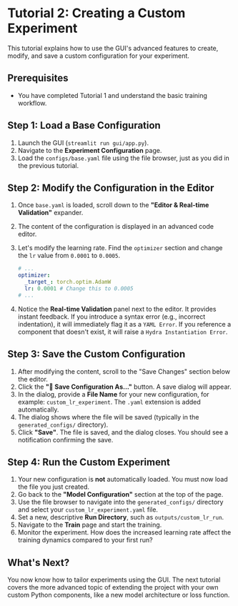 # Tutorial 2: Creating a Custom Experiment

This tutorial explains how to use the GUI's advanced features to create,
modify, and save a custom configuration for your experiment.

## Prerequisites

- You have completed Tutorial 1 and understand the basic training workflow.

## Step 1: Load a Base Configuration

1. Launch the GUI (`streamlit run gui/app.py`).
2. Navigate to the **Experiment Configuration** page.
3. Load the `configs/base.yaml` file using the file browser, just as you did
    in the previous tutorial.

## Step 2: Modify the Configuration in the Editor

1. Once `base.yaml` is loaded, scroll down to the
    **"Editor & Real-time Validation"** expander.
2. The content of the configuration is displayed in an advanced code editor.
3. Let's modify the learning rate. Find the `optimizer` section and change
    the `lr` value from `0.0001` to `0.0005`.

    ```yaml
    # ...
    optimizer:
      _target_: torch.optim.AdamW
      lr: 0.0001 # Change this to 0.0005
    # ...
    ```

4. Notice the **Real-time Validation** panel next to the editor. It provides
    instant feedback. If you introduce a syntax error (e.g., incorrect
    indentation), it will immediately flag it as a `YAML Error`. If you
    reference a component that doesn't exist, it will raise a
    `Hydra Instantiation Error`.

## Step 3: Save the Custom Configuration

1. After modifying the content, scroll to the "Save Changes" section below
    the editor.
2. Click the **"💾 Save Configuration As..."** button. A save dialog will
    appear.
3. In the dialog, provide a **File Name** for your new configuration, for
    example: `custom_lr_experiment`. The `.yaml` extension is added
    automatically.
4. The dialog shows where the file will be saved (typically in the
    `generated_configs/` directory).
5. Click **"Save"**. The file is saved, and the dialog closes. You should see a
    notification confirming the save.

## Step 4: Run the Custom Experiment

1. Your new configuration is **not** automatically loaded. You must now load
    the file you just created.
2. Go back to the **"Model Configuration"** section at the top of the page.
3. Use the file browser to navigate into the `generated_configs/` directory
    and select your `custom_lr_experiment.yaml` file.
4. Set a new, descriptive **Run Directory**, such as
    `outputs/custom_lr_run`.
5. Navigate to the **Train** page and start the training.
6. Monitor the experiment. How does the increased learning rate affect the
    training dynamics compared to your first run?

## What's Next?

You now know how to tailor experiments using the GUI. The next tutorial covers
the more advanced topic of extending the project with your own custom Python
components, like a new model architecture or loss function.
